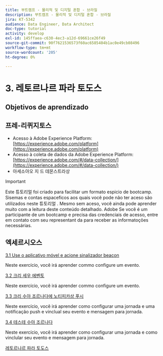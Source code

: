 ```yaml
---
title: 부트캠프 - 물리적 및 디지털 혼합 - 브라질
description: 부트캠프 - 물리적 및 디지털 혼합 - 브라질
jira: KT-5342
audience: Data Engineer, Data Architect
doc-type: tutorial
activity: develop
exl-id: 145ffaea-c630-4ec3-a12d-69661ce26f49
source-git-commit: 90f7621536573f60ac6585404b1ac0e49cb08496
workflow-type: tm+mt
source-wordcount: '205'
ht-degree: 0%

---
```


# 3. 레토르나르 파라 토도스

## Objetivos de aprendizado

## 프레-리퀴지토스

- Acesso à Adobe Experience Platform:  [https://experience.adobe.com/platform](https://experience.adobe.com/platform)
- Acesso à coleta de dados da Adobe Experience Platform: [https://experience.adobe.com/#/data-collection/](https://experience.adobe.com/#/data-collection/)
- 아세소아오 지 드 데몬스트라상

>[!IMPORTANT]
>
>Este 튜토리얼 foi criado para facilitar um formato espicio de bootcamp. Sisemas e contas espaceficos aos quais você pode não ter aceso são utilizados neste 튜토리얼 . Mesmo sem aceso, você ainda pode aprender muito com a leitura deste conteúdo detalhado. Adobe Se você é um participante de um bootcamp e precisa das credenciais de acesso, entre em contato com seu representant da para receber as informatoções necessárias.

## 엑세르시오스

[3.1 Use o aplicativo móvel e acione sinalizador beacon](./ex1.md)

Neste exercício, você irá aprender commo configure um evento.

[3.2 크리 세우 에벤토](./ex2.md)

Neste exercício, você irá aprender commo configure um evento.

[3.3 크리 수아 조르나다에 노티피카상 푸시](./ex3.md)

Neste exercício, você irá aprender como configurar uma jornada e uma notificação push e vinclual seu evento e mensagem para jornada.

[3.4 테스테 수아 조르나다](./ex4.md)

Neste exercício, você irá aprender como configurar uma jornada e como vinclular seu evento e mensagem para jornada.

[레토르나르 파라 토도스](../../overview.md)
